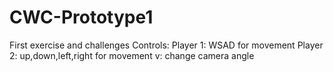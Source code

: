 # CWC-Prototype1
First exercise and challenges
Controls:
Player 1: WSAD for movement
Player 2: up,down,left,right for movement
v: change camera angle
